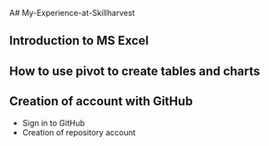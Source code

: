 A# My-Experience-at-Skillharvest
## Introduction to MS Excel
## How to use pivot to create tables and charts
## Creation of account with GitHub
- Sign in to GitHub
- Creation of repository account
